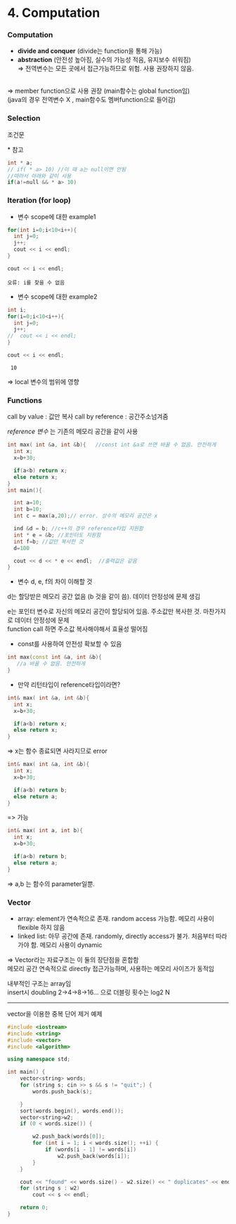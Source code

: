 # 4. Computation

### Computation
- **divide and conquer** (divide는 function을 통해 가능)
- **abstraction** (안전성 높아짐, 실수의 가능성 적음, 유지보수 쉬워짐)
<br> => 전역변수는 모든 곳에서 접근가능하므로 위험. 사용 권장하지 않음.
 <br>
=> member function으로 사용 권장 (main함수는 global function임) <br>
(java의 경우 전역변수 X , main함수도 멤버function으로 들어감)


### Selection
조건문

\* 참고
~~~cpp
int * a;
// if( * a> 10) //이 때 a는 null이면 안됨
//따라서 아래와 같이 사용
if(a!=null && * a> 10)
~~~

### Iteration (for loop)
- 변수 scope에 대한 example1

~~~cpp
for(int i=0;i<10<i++){
  int j=0;
  j++;
  cout << i << endl;
}

cout << i << endl;
~~~

~~~
오류: i를 찾을 수 없음
~~~

- 변수 scope에 대한 example2

~~~cpp
int i;
for(i=0;i<10<i++){
  int j=0;
  j++;
//  cout << i << endl;
}

cout << i << endl;
~~~
~~~
 10

~~~

=> local 변수의 범위에 영향

### Functions
call by value : 값만 복사
call by reference : 공간주소넘겨줌

*reference 변수* 는 기존의 메모리 공간을 같이 사용
~~~cpp
int max( int &a, int &b){   //const int &a로 쓰면 바꿀 수 없음. 안전하게
  int x;
  x=b+30;

  if(a<b) return x;
  else return x;
}
int main(){

  int a=10;
  int b=10;
  int c = max(a,20);// error. 상수의 메모리 공간은 x

  ind &d = b; //c++의 경우 reference타입 지원함
  int * e = &b; //포인터도 지원함
  int f=b; //값만 복사한 것
  d=100

  cout << d << * e << endl;  //출력값은 같음
}

~~~

* 변수 d, e, f의 차이 이해할 것 <br>

d는 할당받은 메모리 공간 없음 (b 것을 같이 씀). 데이터 안정성에 문제 생김

e는 포인터 변수로 자신의 메모리 공간이 할당되어 있음. 주소값만 복사한 것. 마찬가지로 데이터 안정성에 문제<br>
function call 하면 주소값 복사해야해서 효율성 떨어짐

* const를 사용하여 안전성 확보할 수 있음

~~~cpp
int max(const int &a, int &b){  
   //a 바꿀 수 없음. 안전하게
}
~~~

* 만약 리턴타입이 reference타입이라면?
~~~cpp
int& max( int &a, int &b){  
  int x;
  x=b+30;

  if(a<b) return x;
  else return x;
}
~~~
=> x는 함수 종료되면 사라지므로 error
~~~cpp
int& max( int &a, int &b){  
  int x;
  x=b+30;

  if(a<b) return b;
  else return a;
}
~~~
=> 가능
~~~cpp
int& max( int a, int b){  
  int x;
  x=b+30;

  if(a<b) return b;
  else return a;
}
~~~
=> a,b 는 함수의 parameter일뿐.

### Vector

- array: element가 연속적으로 존재. random access 가능함. 메모리 사용이 flexible 하지 않음
- linked list: 아무 공간에 존재. randomly, directly access가 불가. 처음부터 따라가야 함. 메모리 사용이 dynamic

=> Vector라는 자료구조는 이 둘의 장단점을 혼합함 <br>
메모리 공간 연속적으로 directly 접근가능하며, 사용하는 메모리 사이즈가 동적임

내부적인 구조는 array임 <br>
insert시 doubling 2->4->8->16... 으로 더블링 횟수는 log2 N
***
vector을 이용한 중복 단어 제거 예제
~~~cpp
#include <iostream>
#include <string>
#include <vector>
#include <algorithm>

using namespace std;

int main() {
	vector<string> words;
	for (string s; cin >> s && s != "quit";) {
		words.push_back(s);

	}
	sort(words.begin(), words.end());
	vector<string>w2;
	if (0 < words.size()) {

		w2.push_back(words[0]);
		for (int i = 1; i < words.size(); ++i) {
			if (words[i - 1] != words[i])
				w2.push_back(words[i]);
		}
	}

	cout << "found" << words.size() - w2.size() << " duplicates" << endl;
	for (string s : w2)
		cout << s << endl;

	return 0;
}
~~~
